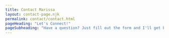 ```yaml
---
title: Contact Marissa
layout: contact-page.njk
permalink: contact/contact.html
pageHeading: "Let's Connect!"
pageSubheading: "Have a question? Just fill out the form and I'll get back to you!"
---
```

